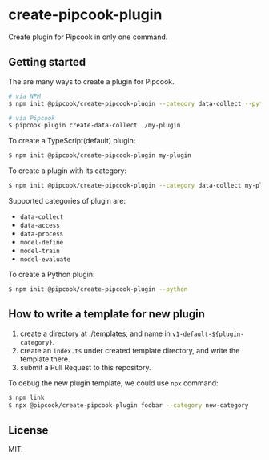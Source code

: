 # create-pipcook-plugin

Create plugin for Pipcook in only one command.

## Getting started

The are many ways to create a plugin for Pipcook.

```sh
# via NPM
$ npm init @pipcook/create-pipcook-plugin --category data-collect --python my-plugin

# via Pipcook
$ pipcook plugin create-data-collect ./my-plugin
```

To create a TypeScript(default) plugin:

```sh
$ npm init @pipcook/create-pipcook-plugin my-plugin
```

To create a plugin with its category:

```sh
$ npm init @pipcook/create-pipcook-plugin --category data-collect my-plugin
```

Supported categories of plugin are:

- `data-collect`
- `data-access`
- `data-process`
- `model-define`
- `model-train`
- `model-evaluate`

To create a Python plugin:

```sh
$ npm init @pipcook/create-pipcook-plugin --python
```

## How to write a template for new plugin

1. create a directory at ./templates, and name in `v1-default-${plugin-category}`.
2. create an `index.ts` under created template directory, and write the template there.
3. submit a Pull Request to this repository.

To debug the new plugin template, we could use `npx` command:

```sh
$ npm link
$ npx @pipcook/create-pipcook-plugin foobar --category new-category
```

## License

MIT.
